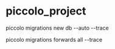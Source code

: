 # piccolo_project


piccolo migrations new db --auto --trace

piccolo migrations forwards all --trace